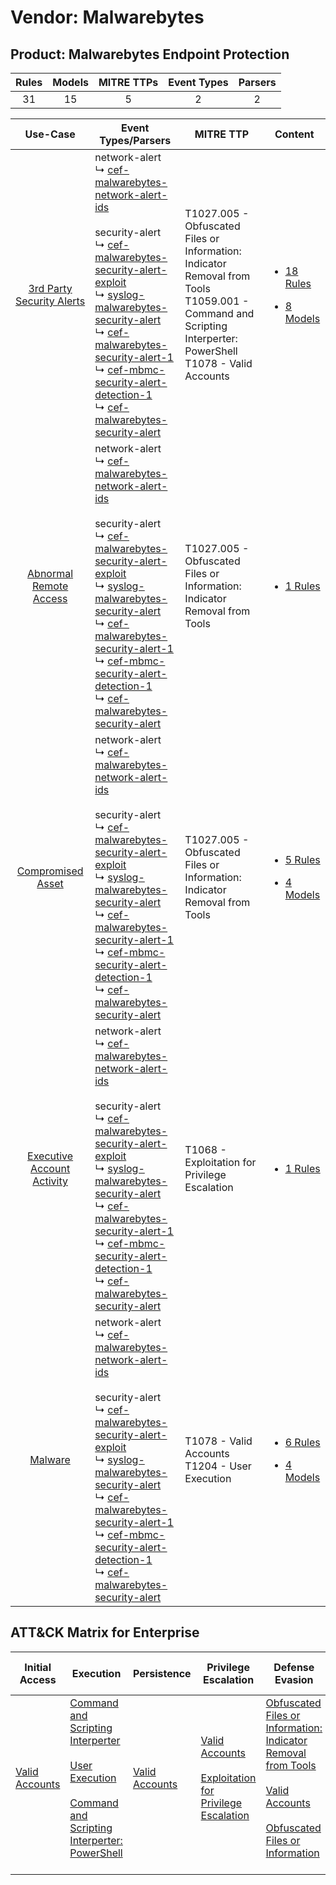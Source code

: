 Vendor: Malwarebytes
====================
Product: Malwarebytes Endpoint Protection
-----------------------------------------
| Rules | Models | MITRE TTPs | Event Types | Parsers |
|:-----:|:------:|:----------:|:-----------:|:-------:|
|  31   |   15   |     5      |      2      |    2    |

|                                     Use-Case                                     | Event Types/Parsers                                                                                                                                                                                                                                                                                                                                                                                                                                                                                                                                                                                                                                                                           | MITRE TTP                                                                                                                                                            | Content                                                                                                                                             |
|:--------------------------------------------------------------------------------:| --------------------------------------------------------------------------------------------------------------------------------------------------------------------------------------------------------------------------------------------------------------------------------------------------------------------------------------------------------------------------------------------------------------------------------------------------------------------------------------------------------------------------------------------------------------------------------------------------------------------------------------------------------------------------------------------- | -------------------------------------------------------------------------------------------------------------------------------------------------------------------- | --------------------------------------------------------------------------------------------------------------------------------------------------- |
|  [3rd Party Security Alerts](../../../UseCases/uc_3rd_party_security_alerts.md)  |  network-alert<br> ↳ [cef-malwarebytes-network-alert-ids](Parsers/parserContent_cef-malwarebytes-network-alert-ids.md)<br><br> security-alert<br> ↳ [cef-malwarebytes-security-alert-exploit](Parsers/parserContent_cef-malwarebytes-security-alert-exploit.md)<br> ↳ [syslog-malwarebytes-security-alert](Parsers/parserContent_syslog-malwarebytes-security-alert.md)<br> ↳ [cef-malwarebytes-security-alert-1](Parsers/parserContent_cef-malwarebytes-security-alert-1.md)<br> ↳ [cef-mbmc-security-alert-detection-1](Parsers/parserContent_cef-mbmc-security-alert-detection-1.md)<br> ↳ [cef-malwarebytes-security-alert](Parsers/parserContent_cef-malwarebytes-security-alert.md)<br> | T1027.005 - Obfuscated Files or Information: Indicator Removal from Tools<br>T1059.001 - Command and Scripting Interperter: PowerShell<br>T1078 - Valid Accounts<br> | [<ul><li>18 Rules</li></ul><ul><li>8 Models</li></ul>](Rules_Models/r_m_malwarebytes_malwarebytes_endpoint_protection_3rd_Party_Security_Alerts.md) |
|     [Abnormal Remote Access](../../../UseCases/uc_abnormal_remote_access.md)     |  network-alert<br> ↳ [cef-malwarebytes-network-alert-ids](Parsers/parserContent_cef-malwarebytes-network-alert-ids.md)<br><br> security-alert<br> ↳ [cef-malwarebytes-security-alert-exploit](Parsers/parserContent_cef-malwarebytes-security-alert-exploit.md)<br> ↳ [syslog-malwarebytes-security-alert](Parsers/parserContent_syslog-malwarebytes-security-alert.md)<br> ↳ [cef-malwarebytes-security-alert-1](Parsers/parserContent_cef-malwarebytes-security-alert-1.md)<br> ↳ [cef-mbmc-security-alert-detection-1](Parsers/parserContent_cef-mbmc-security-alert-detection-1.md)<br> ↳ [cef-malwarebytes-security-alert](Parsers/parserContent_cef-malwarebytes-security-alert.md)<br> | T1027.005 - Obfuscated Files or Information: Indicator Removal from Tools<br>                                                                                        | [<ul><li>1 Rules</li></ul>](Rules_Models/r_m_malwarebytes_malwarebytes_endpoint_protection_Abnormal_Remote_Access.md)                               |
|          [Compromised Asset](../../../UseCases/uc_compromised_asset.md)          |  network-alert<br> ↳ [cef-malwarebytes-network-alert-ids](Parsers/parserContent_cef-malwarebytes-network-alert-ids.md)<br><br> security-alert<br> ↳ [cef-malwarebytes-security-alert-exploit](Parsers/parserContent_cef-malwarebytes-security-alert-exploit.md)<br> ↳ [syslog-malwarebytes-security-alert](Parsers/parserContent_syslog-malwarebytes-security-alert.md)<br> ↳ [cef-malwarebytes-security-alert-1](Parsers/parserContent_cef-malwarebytes-security-alert-1.md)<br> ↳ [cef-mbmc-security-alert-detection-1](Parsers/parserContent_cef-mbmc-security-alert-detection-1.md)<br> ↳ [cef-malwarebytes-security-alert](Parsers/parserContent_cef-malwarebytes-security-alert.md)<br> | T1027.005 - Obfuscated Files or Information: Indicator Removal from Tools<br>                                                                                        | [<ul><li>5 Rules</li></ul><ul><li>4 Models</li></ul>](Rules_Models/r_m_malwarebytes_malwarebytes_endpoint_protection_Compromised_Asset.md)          |
| [Executive Account Activity](../../../UseCases/uc_executive_account_activity.md) |  network-alert<br> ↳ [cef-malwarebytes-network-alert-ids](Parsers/parserContent_cef-malwarebytes-network-alert-ids.md)<br><br> security-alert<br> ↳ [cef-malwarebytes-security-alert-exploit](Parsers/parserContent_cef-malwarebytes-security-alert-exploit.md)<br> ↳ [syslog-malwarebytes-security-alert](Parsers/parserContent_syslog-malwarebytes-security-alert.md)<br> ↳ [cef-malwarebytes-security-alert-1](Parsers/parserContent_cef-malwarebytes-security-alert-1.md)<br> ↳ [cef-mbmc-security-alert-detection-1](Parsers/parserContent_cef-mbmc-security-alert-detection-1.md)<br> ↳ [cef-malwarebytes-security-alert](Parsers/parserContent_cef-malwarebytes-security-alert.md)<br> | T1068 - Exploitation for Privilege Escalation<br>                                                                                                                    | [<ul><li>1 Rules</li></ul>](Rules_Models/r_m_malwarebytes_malwarebytes_endpoint_protection_Executive_Account_Activity.md)                           |
|                    [Malware](../../../UseCases/uc_malware.md)                    |  network-alert<br> ↳ [cef-malwarebytes-network-alert-ids](Parsers/parserContent_cef-malwarebytes-network-alert-ids.md)<br><br> security-alert<br> ↳ [cef-malwarebytes-security-alert-exploit](Parsers/parserContent_cef-malwarebytes-security-alert-exploit.md)<br> ↳ [syslog-malwarebytes-security-alert](Parsers/parserContent_syslog-malwarebytes-security-alert.md)<br> ↳ [cef-malwarebytes-security-alert-1](Parsers/parserContent_cef-malwarebytes-security-alert-1.md)<br> ↳ [cef-mbmc-security-alert-detection-1](Parsers/parserContent_cef-mbmc-security-alert-detection-1.md)<br> ↳ [cef-malwarebytes-security-alert](Parsers/parserContent_cef-malwarebytes-security-alert.md)<br> | T1078 - Valid Accounts<br>T1204 - User Execution<br>                                                                                                                 | [<ul><li>6 Rules</li></ul><ul><li>4 Models</li></ul>](Rules_Models/r_m_malwarebytes_malwarebytes_endpoint_protection_Malware.md)                    |

ATT&CK Matrix for Enterprise
----------------------------
| Initial Access                                                      | Execution                                                                                                                                                                                                                                                       | Persistence                                                         | Privilege Escalation                                                                                                                                          | Defense Evasion                                                                                                                                                                                                                                                               | Credential Access | Discovery | Lateral Movement | Collection | Command and Control | Exfiltration | Impact |
| ------------------------------------------------------------------- | --------------------------------------------------------------------------------------------------------------------------------------------------------------------------------------------------------------------------------------------------------------- | ------------------------------------------------------------------- | ------------------------------------------------------------------------------------------------------------------------------------------------------------- | ----------------------------------------------------------------------------------------------------------------------------------------------------------------------------------------------------------------------------------------------------------------------------- | ----------------- | --------- | ---------------- | ---------- | ------------------- | ------------ | ------ |
| [Valid Accounts](https://attack.mitre.org/techniques/T1078)<br><br> | [Command and Scripting Interperter](https://attack.mitre.org/techniques/T1059)<br><br>[User Execution](https://attack.mitre.org/techniques/T1204)<br><br>[Command and Scripting Interperter: PowerShell](https://attack.mitre.org/techniques/T1059/001)<br><br> | [Valid Accounts](https://attack.mitre.org/techniques/T1078)<br><br> | [Valid Accounts](https://attack.mitre.org/techniques/T1078)<br><br>[Exploitation for Privilege Escalation](https://attack.mitre.org/techniques/T1068)<br><br> | [Obfuscated Files or Information: Indicator Removal from Tools](https://attack.mitre.org/techniques/T1027/005)<br><br>[Valid Accounts](https://attack.mitre.org/techniques/T1078)<br><br>[Obfuscated Files or Information](https://attack.mitre.org/techniques/T1027)<br><br> |                   |           |                  |            |                     |              |        |